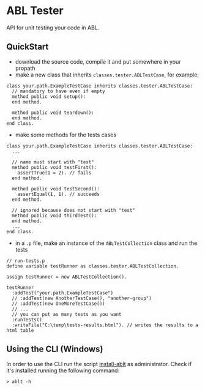 # ABL Tester
API for unit testing your code in ABL.

## QuickStart
- download the source code, compile it and put somewhere in your propath
- make a new class that inherits `classes.tester.ABLTestCase`, for example:

```progress
class your.path.ExampleTestCase inherits classes.tester.ABLTestCase:
  // mandatory to have even if empty 
  method public void setup():
  end method.

  method public void teardown():
  end method.
end class.
```

- make some methods for the tests cases

```progress
class your.path.ExampleTestCase inherits classes.tester.ABLTestCase:
  ...

  // name must start with "test"
  method public void testFirst():
    assertTrue(1 = 2). // fails
  end method.

  method public void testSecond():
    assertEqual(1, 1). // succeeds
  end method.

  // ignored because does not start with "test"
  method public void thirdTest():
  end method.
  ...
end class.
```

- in a `.p` file, make an instance of the `ABLTestCollection` class and run the tests

```progress
// run-tests.p
define variable testRunner as classes.tester.ABLTestCollection.

assign testRunner = new ABLTestCollection().

testRunner
  :addTest("your.path.ExampleTestCase")
  // :addTest(new AnotherTestCase(), "another-group")
  // :addTest(new OneMoreTestCase())
  // ...
  // you can put as many tests as you want
  :runTests()
  :writeFile("C:\temp\tests-results.html"). // writes the results to a html table
```

## Using the CLI (Windows)
In order to use the CLI run the script [install-ablt](./src/cli/install-ablt.bat) as administrator.
Check if it's installed running the following command:

```
> ablt -h
```
